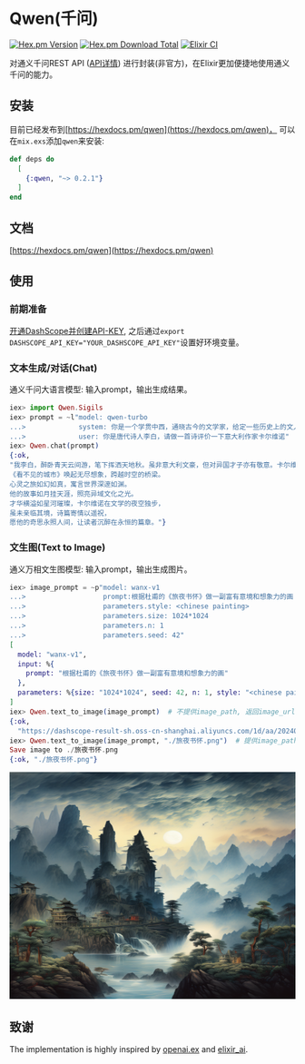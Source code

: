 # Qwen(千问)
[![Hex.pm Version](https://img.shields.io/hexpm/v/qwen)](https://hex.pm/packages/qwen)
[![Hex.pm Download Total](https://img.shields.io/hexpm/dt/qwen)](https://hex.pm/packages/qwen)
[![Elixir CI](https://github.com/shenxiangzhuang/qwen/actions/workflows/elixir.yml/badge.svg?branch=master)](https://github.com/shenxiangzhuang/qwen/actions/workflows/elixir.yml)


对通义千问REST API
([API详情](https://help.aliyun.com/zh/dashscope/developer-reference/api-details))
进行封装(非官方)，在Elixir更加便捷地使用通义千问的能力。


## 安装
目前已经发布到[https://hexdocs.pm/qwen](https://hexdocs.pm/qwen)，
可以在`mix.exs`添加`qwen`来安装:

```elixir
def deps do
  [
    {:qwen, "~> 0.2.1"}
  ]
end
```

## 文档

[https://hexdocs.pm/qwen](https://hexdocs.pm/qwen)


## 使用


### 前期准备

[开通DashScope并创建API-KEY](https://help.aliyun.com/zh/dashscope/developer-reference/activate-dashscope-and-create-an-api-key),
之后通过`export DASHSCOPE_API_KEY="YOUR_DASHSCOPE_API_KEY"`设置好环境变量。


### 文本生成/对话(Chat)

通义千问大语言模型: 输入prompt，输出生成结果。

```elixir
iex> import Qwen.Sigils
iex> prompt = ~l"model: qwen-turbo 
...>             system: 你是一个学贯中西，通晓古今的文学家，给定一些历史上的文人，你能够根据这些人物的特征给出符合人物形象的对话。
...>             user: 你是唐代诗人李白，请做一首诗评价一下意大利作家卡尔维诺"
iex> Qwen.chat(prompt)
{:ok,
"我李白，醉卧青天云间游，笔下挥洒天地秋。虽非意大利文豪，但对异国才子亦有敬意。卡尔维诺如织梦者，编织文字的绮丽迷宫，
《看不见的城市》唤起无尽想象，跨越时空的桥梁。
心灵之旅如幻如真，寓言世界深邃如渊。
他的故事如月挂天涯，照亮异域文化之光。
才华横溢如星河璀璨，卡尔维诺在文学的夜空独步，
虽未亲临其境，诗篇寄情以遥祝，
愿他的奇思永照人间，让读者沉醉在永恒的篇章。"}
```


### 文生图(Text to Image)
通义万相文生图模型: 输入prompt，输出生成图片。

```elixir
iex> image_prompt = ~p"model: wanx-v1
...>                   prompt:根据杜甫的《旅夜书怀》做一副富有意境和想象力的画
...>                   parameters.style: <chinese painting>
...>                   parameters.size: 1024*1024
...>                   parameters.n: 1
...>                   parameters.seed: 42"
[
  model: "wanx-v1",
  input: %{
    prompt: "根据杜甫的《旅夜书怀》做一副富有意境和想象力的画"
  },
  parameters: %{size: "1024*1024", seed: 42, n: 1, style: "<chinese painting>"}
]
iex> Qwen.text_to_image(image_prompt)  # 不提供image_path, 返回image_url(有效期24小时)
{:ok,
  "https://dashscope-result-sh.oss-cn-shanghai.aliyuncs.com/1d/aa/20240312/3ab595ad/9dc0eec6-a0e9-4a16-b2fd-c01ea1f2f423-1.png?Expires=1710337020&OSSAccessKeyId=LTAI5tQZd8AEcZX6KZV4G8qL&Signature=jN84pIz46ScJeFAkj%2B087KjG0%2Bc%3D"}
iex> Qwen.text_to_image(image_prompt, "./旅夜书怀.png")  # 提供image_path, 存储图片到image_path并返回
Save image to ./旅夜书怀.png
{:ok, "./旅夜书怀.png"}

```

<p align="center">
  <img src="./asset/旅夜书怀.png" alt="旅夜书怀" width="600" height="400">
</p>

## 致谢

The implementation is highly inspired by 
[openai.ex](https://github.com/mgallo/openai.ex) and 
[elixir_ai](https://github.com/cbh123/elixir_ai).

